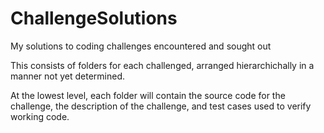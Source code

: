 # ChallengeSolutions
My solutions to coding challenges encountered and sought out

This consists of folders for each challenged, arranged hierarchichally in a manner not yet determined. 

At the lowest level, each folder will contain the source code for the challenge, the description of the challenge, and test cases used to verify working code.
